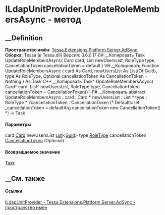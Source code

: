 # ILdapUnitProvider.UpdateRoleMembersAsync - метод
##  __Definition
 **Пространство имён:**
[Tessa.Extensions.Platform.Server.AdSync](N_Tessa_Extensions_Platform_Server_AdSync.htm)  
 **Сборка:** Tessa (в Tessa.dll) Версия: 3.6.0.17
C# __Копировать
     Task UpdateRoleMembersAsync(
    	Card card,
    	List<Guid> newUsersList,
    	RoleType type,
    	CancellationToken cancellationToken = default
    )
VB __Копировать
     Function UpdateRoleMembersAsync ( 
    	card As Card,
    	newUsersList As List(Of Guid),
    	type As RoleType,
    	Optional cancellationToken As CancellationToken = Nothing
    ) As Task
C++ __Копировать
    Task^ UpdateRoleMembersAsync(
    	Card^ card, 
    	List<Guid>^ newUsersList, 
    	RoleType type, 
    	CancellationToken cancellationToken = CancellationToken()
    )
F# __Копировать
     abstract UpdateRoleMembersAsync : 
            card : Card * 
            newUsersList : List<Guid> * 
            type : RoleType * 
            ?cancellationToken : CancellationToken 
    (* Defaults:
            let _cancellationToken = defaultArg cancellationToken new CancellationToken()
    *)
    -> Task 
#### Параметры
card [Card](T_Tessa_Cards_Card.htm)
newUsersList
[List](https://learn.microsoft.com/dotnet/api/system.collections.generic.list-1)<[Guid](https://learn.microsoft.com/dotnet/api/system.guid)>
type [RoleType](T_Tessa_Roles_RoleType.htm)
cancellationToken
[CancellationToken](https://learn.microsoft.com/dotnet/api/system.threading.cancellationtoken)
(Optional)
#### Возвращаемое значение
[Task](https://learn.microsoft.com/dotnet/api/system.threading.tasks.task)
##  __См. также
#### Ссылки
[ILdapUnitProvider -
](T_Tessa_Extensions_Platform_Server_AdSync_ILdapUnitProvider.htm)
[Tessa.Extensions.Platform.Server.AdSync - пространство
имён](N_Tessa_Extensions_Platform_Server_AdSync.htm)
